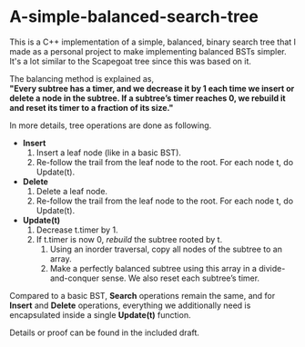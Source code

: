 A-simple-balanced-search-tree
=============

This is a C++ implementation of a simple, balanced, binary search tree that I made as a personal project to make implementing balanced BSTs simpler. It's a lot similar to the Scapegoat tree since this was based on it.

The balancing method is explained as, <br/>
**"Every subtree has a timer, and we decrease it by 1 each time we insert or delete a node in the subtree. If a subtree’s timer reaches 0, we rebuild it and reset its timer to a fraction of its size."**


In more details, tree operations are done as following.
- **Insert**
  1. Insert a leaf node (like in a basic BST).
  2. Re-follow the trail from the leaf node to the root. For each node t, do Update(t).
- **Delete**
    1. Delete a leaf node.
    2. Re-follow the trail from the leaf node to the root. For each node t, do Update(t).
- **Update(t)**
    1. Decrease t.timer by 1.
    2. If t.timer is now 0, *rebuild* the subtree rooted by t.
        1. Using an inorder traversal, copy all nodes of the subtree to an array.
        2. Make a perfectly balanced subtree using this array in a divide-and-conquer sense. We also reset each subtree’s timer.
  
Compared to a basic BST, <strong>Search</strong> operations remain the same, and for **Insert** and **Delete** operations, everything we additionally need is encapsulated inside a single **Update(t)** function.
  
Details or proof can be found in the included draft.
